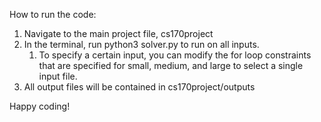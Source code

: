 How to run the code:

1. Navigate to the main project file, cs170project
2. In the terminal, run python3 solver.py to run on all inputs.
   1. To specify a certain input, you can modify the for loop constraints that are specified for small, medium, and large to select a single input file.
3. All output files will be contained in cs170project/outputs

Happy coding!
